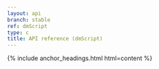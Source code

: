 ```yaml
---
layout: api
branch: stable
ref: dmScript
type: c
title: API reference (dmScript)
---
```

{% include anchor_headings.html html=content %}